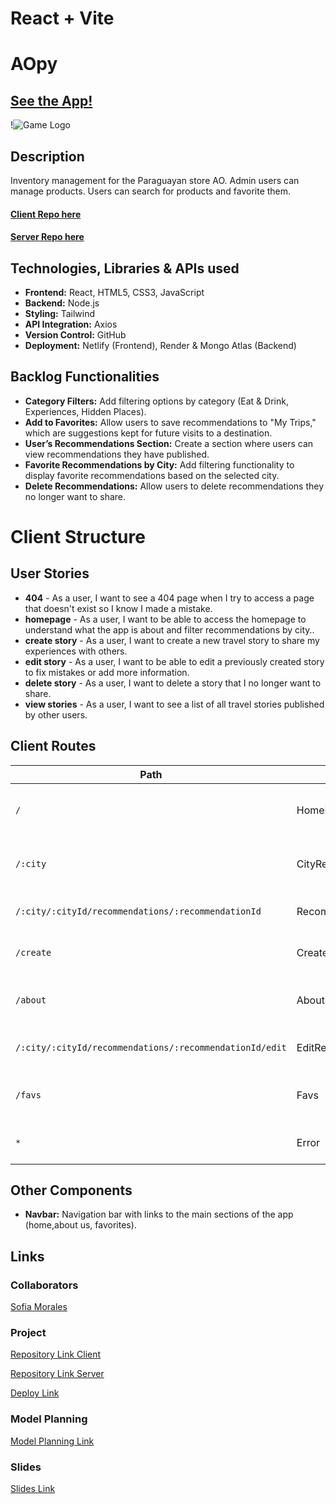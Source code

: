 # React + Vite

# AOpy

## [See the App!](https://ao-py.netlify.app)

!![Game Logo](./images/ao-logo.png)

## Description

Inventory management for the Paraguayan store AO. Admin users can manage products. Users can search for products and favorite them.

#### [Client Repo here](https://github.com/somorales/ao-frontend)

#### [Server Repo here](https://github.com/somorales/ao-backend)

## Technologies, Libraries & APIs used

- **Frontend:** React, HTML5, CSS3, JavaScript
- **Backend:** Node.js
- **Styling:** Tailwind
- **API Integration:** Axios
- **Version Control:** GitHub
- **Deployment:** Netlify (Frontend), Render & Mongo Atlas
 (Backend)

## Backlog Functionalities

- **Category Filters:** Add filtering options by category (Eat & Drink, Experiences, Hidden Places).
- **Add to Favorites:** Allow users to save recommendations to "My Trips," which are suggestions kept for future visits to a destination.
- **User’s Recommendations Section:** Create a section where users can view recommendations they have published.
- **Favorite Recommendations by City:** Add filtering functionality to display favorite recommendations based on the selected city.
- **Delete Recommendations:** Allow users to delete recommendations they no longer want to share.

# Client Structure

## User Stories

- **404** - As a user, I want to see a 404 page when I try to access a page that doesn't exist so I know I made a mistake.
- **homepage** - As a user, I want to be able to access the homepage to understand what the app is about and filter recommendations by city..
- **create story** - As a user, I want to create a new travel story to share my experiences with others.
- **edit story** - As a user, I want to be able to edit a previously created story to fix mistakes or add more information.
- **delete story** - As a user, I want to delete a story that I no longer want to share.
- **view stories** - As a user, I want to see a list of all travel stories published by other users.

## Client Routes

| Path                                                    | Page                  | Components         | Behavior                                                    |
| ------------------------------------------------------- | --------------------- | ------------------ | ----------------------------------------------------------- |
| `/`                                                     | HomePage              | Navbar, Footer     | Home page with general information about the app and cities |
| `/:city`                                                | CityRecommendations   | CityCard, Favs     | Displays recommendations for the selected city              |
| `/:city/:cityId/recommendations/:recommendationId`      | RecommendationDetails | RecommendationCard | Detailed view of a specific recommendation                  |
| `/create`                                               | CreateRecommendation  | RecommendationForm | Form to create a new travel recommendation                  |
| `/about`                                                | About                 | InfoSection        | Page with information about the app and its purpose         |
| `/:city/:cityId/recommendations/:recommendationId/edit` | EditRecommendation    | EditForm           | Form to edit an existing recommendation                     |
| `/favs`                                                 | Favs                  | FavsCard           | Displays recommendations marked as favorites                |
| `*`                                                     | Error                 | ErrorPage          | Error page when the route doesn't exist                     |

## Other Components

- **Navbar:** Navigation bar with links to the main sections of the app (home,about us, favorites).

## Links

### Collaborators


[Sofia Morales](https://github.com/somorales)

### Project

[Repository Link Client](https://github.com/somorales/ao-frontend)

[Repository Link Server](https://github.com/somorales/ao-frontend)

[Deploy Link](https://ao-py.netlify.app)

### Model Planning

[Model Planning Link](https://www.figma.com/design/kY44d1N2H39t7OH9vyGksz/AOPY?node-id=0-1&t=tHlnQvChYWUkUYn0-1)

### Slides
[Slides Link](https://www.figma.com/design/fHX6sMQJantPEe3rtz3lXV/Ao?node-id=0-1&t=TKpestibuvMdKwTW-1)
